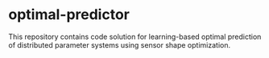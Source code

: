 # optimal-predictor
This repository contains code solution for learning-based optimal prediction of distributed parameter systems using sensor shape optimization.
